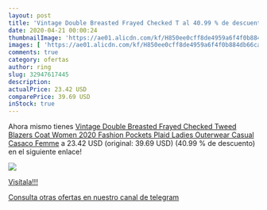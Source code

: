 ```yaml
---
layout: post
title: 'Vintage Double Breasted Frayed Checked T al 40.99 % de descuento'
date: 2020-04-21 00:00:24
thumbnailImage: 'https://ae01.alicdn.com/kf/H850ee0cff8de4959a6f4f0b884db66ca7/Vintage-Double-Breasted-Frayed-Checked-Tweed-Blazers-Coat-Women-2020-Fashion-Pockets-Plaid-Ladies-Outerwear-Casual.jpg_350x350._SL200_.jpg'
images: [ 'https://ae01.alicdn.com/kf/H850ee0cff8de4959a6f4f0b884db66ca7/Vintage-Double-Breasted-Frayed-Checked-Tweed-Blazers-Coat-Women-2020-Fashion-Pockets-Plaid-Ladies-Outerwear-Casual.jpg_350x350._SL200_.jpg' ]
comments: true
category: ofertas
author: ring
slug: 32947617445
description:
actualPrice: 23.42 USD
comparePrice: 39.69 USD
inStock: true
---
```


Ahora mismo tienes [Vintage Double Breasted Frayed Checked Tweed Blazers Coat Women 2020 Fashion Pockets Plaid Ladies Outerwear Casual Casaco Femme](https://www.amazon.com/dp/32947617445/?tag=redken08-20) a 23.42 USD (original: 39.69 USD) (40.99 %  de descuento) en el siguiente enlace!

[![](https://ae01.alicdn.com/kf/H850ee0cff8de4959a6f4f0b884db66ca7/Vintage-Double-Breasted-Frayed-Checked-Tweed-Blazers-Coat-Women-2020-Fashion-Pockets-Plaid-Ladies-Outerwear-Casual.jpg_350x350._SL200_.jpg)](https://www.amazon.com/dp/32947617445/?tag=redken08-20)

[Visítala!!!](https://www.amazon.com/dp/32947617445/?tag=redken08-20)

[Consulta otras ofertas en nuestro canal de telegram](https://t.me/s/ofertas25)
